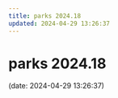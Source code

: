 ```yaml
---
title: parks 2024.18
updated: 2024-04-29 13:26:37
---
```


# parks 2024.18

(date: 2024-04-29 13:26:37)

